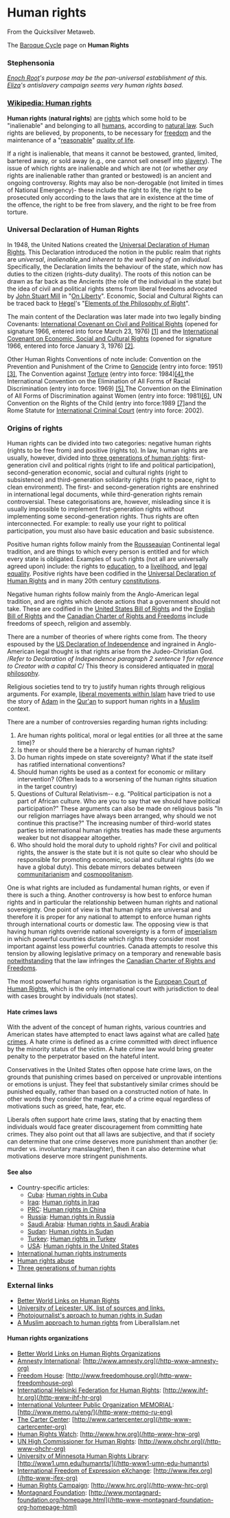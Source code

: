 
# Human rights

From the Quicksilver Metaweb.

The [Baroque Cycle](/baroque-cycle) page on **Human Rights**
### Stephensonia


*[Enoch Root](/enoch-root)'s purpose may be the pan-universal establishment of this. [Eliza](/eliza-de-la-zeur)'s antislavery campaign seems very human rights based.*

### [Wikipedia: Human rights](/http-en-wikipedia-org-wiki-human-rights)


**Human rights** (**natural rights**) are [rights](/right) which some hold to be "inalienable" and
belonging to all [humans](/human), according to [natural law](/natural-law). Such rights are believed, by proponents, to be necessary for [freedom](/freedom) and the maintenance of a "[reasonable](/reason)" [quality of life](/quality-of-life). 

If a right is inalienable, that means it cannot be bestowed, granted, limited, bartered away, 
or sold away (e.g., one cannot sell oneself into [slavery](/slavery)). The issue of which rights are inalienable and which are not (or whether *any* rights are inalienable rather than granted or bestowed) is an ancient and ongoing controversy. Rights may also be non-derogable (not limited in times of National Emergency)- these include the right to life, the right to be prosecuted only according to the laws that are in existence at the time of the offence, the right to be free from slavery, and the right to be free from torture.

### Universal Declaration of Human Rights


In 1948, the United Nations created the [Universal Declaration of Human Rights](/universal-declaration-of-human-rights). This Declaration introduced the notion in the public realm that rights are *universal*, *inalienable*,and *inherent to the well being of an individual*. Specifically, the Declaration limits the behaviour of the state, which now has duties to the citizen (rights-duty duality). The roots of this notion can be drawn as far back as the Ancients (the role of the individual in the state) but the idea of civil and political rights stems from liberal freedoms advocated by [John Stuart Mill](/john-stuart-mill) in "[On Liberty](/on-liberty)". Economic, Social and Cultural Rights can be traced back to [Hegel](/hegel)'s "[Elements of the Philosophy of Right](/elements-of-the-philosophy-of-right)". 

The main content of the Declaration was later made into two legally binding Covenants: [International Covenant on Civil and Political Rights](/international-covenant-on-civil-and-political-rights) (opened for signature 1966, entered into force March 23, 1976) [[1]](/http-www-unhchr-ch-html-menu3-b-a-ccpr-htm) and the [International Covenant on Economic, Social and Cultural Rights](/international-covenant-on-economic-social-and-cultural-rights) (opened for signature 1966, entered into force January 3, 1976) [[2]](/http-www-unhchr-ch-html-menu3-b-a-cescr-htm). 

Other Human Rights Conventions of note include: Convention on the Prevention and Punishment of the Crime to [Genocide](/genocide) (entry into force: 1951)[[3]](/http-www-unhchr-ch-html-menu3-b-p-genoci-htm), The Convention against [Torture](/torture) (entry into force: 1984)[[4]](/http-www-unhchr-ch-html-menu3-b-h-cat39-htm),the International Convention on the Elimination of All Forms of Racial Discrimination (entry into force: 1969) [[5]](/http-www-unhchr-ch-html-menu3-b-d-icerd-htm),The Convention on the Elimination of All Forms of Discrimination against Women (entry into force: 1981)[[6]](/http-www-un-org-womenwatch-daw-cedaw-frame-htm), UN Convention on the Rights of the Child (entry into force:1989 [[7]](/http-www-unicef-org-crc-crc-htm)and the Rome Statute for [International Criminal Court](/international-criminal-court) (entry into force: 2002).

### Origins of rights


Human rights can be divided into two categories: negative human rights (rights to be free from) and positive (rights to). In law, human rights are usually, however, divided into [three generations of human rights](/three-generations-of-human-rights): first-generation civil and political rights (right to life and political participation), second-generation economic, social and cultural rights (right to subsistence) and third-generation solidarity rights (right to peace, right to clean environment). The first- and second-generation rights are enshrined in international legal documents, while third-generation rights remain controversial. These categorisations are, however, misleading since it is usually impossible to implement first-generation rights without implementing some second-generation rights. Thus rights are often interconnected. For example: to really use your right to political participation, you must also have basic education and basic subsistence. 

Positive human rights follow mainly from the [Rousseauian](/jean-jacques-rousseau) Continental legal tradition, and are things to which every person is entitled and for which every state is obligated. Examples of such rights (not all are universally agreed upon) include: the rights to [education](/education), to a [livelihood](/employment), and [legal](/law) [equality](/social-equality). Positive rights have been codified in the [Universal Declaration of Human Rights](/universal-declaration-of-human-rights) and in many 20th century [constitutions](/constitution).

Negative human rights follow mainly from the Anglo-American legal tradition, and are rights which denote actions that a government should not take. These are codified in the [United States Bill of Rights](/united-states-bill-of-rights) and the [English Bill of Rights](/english-bill-of-rights) and the [Canadian Charter of Rights and Freedoms](/canadian-charter-of-rights-and-freedoms) include freedoms of speech, religion and assembly.

There are a number of theories of where rights come from. The theory espoused by the [US Declaration of Independence](/united-states-declaration-of-independence) and ingrained in Anglo-American legal thought is that rights arise from the Judeo-Christian God. /*Refer to Declaration of Independence paragraph 2 sentence 1 for reference to Creator with a capital C*/ This theory is considered antiquated in [moral philosophy](/moral-philosophy). 

Religious societies tend to try to justify human rights through religious arguments. For example, [liberal movements within Islam](/liberal-movements-within-islam) have tried to use the story of [Adam](/adam) in the [Qur'an](/qur-an) to support human rights in a [Muslim](/muslim) context.

There are a number of controversies regarding human rights including:
1. Are human rights political, moral or legal entities (or all three at the same time)?
2. Is there or should there be a hierarchy of human rights?
3. Do human rights impede on state sovereignty? What if the state itself has ratified international conventions?
4. Should human rights be used as a context for economic or military intervention? (Often leads to a worsening of the human rights situation in the target country)
5. Questions of Cultural Relativism-- e.g. "Political participation is not a part of African culture. Who are you to say that we should have political participation?" These arguments can also be made on religious basis "In our religion marriages have always been arranged, why should we not continue this practise?" The increasing number of third-world states parties to international human rights treaties has made these arguments weaker but not disappear altogether.
6. Who should hold the moral duty to uphold rights? For civil and political rights, the answer is the state but it is not quite so clear who should be responsible for promoting economic, social and cultural rights (do we have a global duty). This debate mirrors debates between [communitarianism](/communitarianism) and [cosmopolitanism](/cosmopolitanism).


One is what rights are included as fundamental human rights, or even if there is such a thing. Another controversy is how best to enforce human rights and in particular the relationship between human rights and national sovereignty. One point of view is that human rights are universal and therefore it is proper for any national to attempt to enforce human rights through international courts or domestic law. The opposing view is that having human rights override national sovereignty is a form of [imperialism](/imperialism) in which powerful countries dictate which rights they consider most important against less powerful countries. Canada attempts to resolve this tension by allowing legislative primacy on a temporary and renewable basis [notwithstanding](/notwithstanding-clause) that the law infringes the [Canadian Charter of Rights and Freedoms](/canadian-charter-of-rights-and-freedoms).

The most powerful human rights organisation is the [European Court of Human Rights](/european-court-of-human-rights), which is the only international court with jurisdiction to deal with cases brought by individuals (not states).

#### Hate crimes laws


With the advent of the concept of human rights, various countries and American states have attempted to enact laws against what are called [hate crimes](/hate-crime). A hate crime is defined as a crime committed with direct influence by the minority status of the victim. A hate crime law would bring greater penalty to the perpetrator based on the hateful intent.

Conservatives in the United States often oppose hate crime laws, on the grounds that punishing crimes based on perceived or unprovable intentions or emotions is unjust. They feel that substantively similar crimes should be punished equally, rather than based on a constructed notion of hate. In other words they consider the magnitude of a crime equal regardless of motivations such as greed, hate, fear, etc.

Liberals often support hate crime laws, stating that by enacting them individuals would face greater discouragement from committing hate crimes. They also point out that all laws are subjective, and that if society can determine that one crime deserves more punishment than another (ie: murder vs. involuntary manslaughter), then it can also determine what motivations deserve more stringent punishments.

#### See also


* Country-specific articles:
	+ [Cuba](/cuba): [Human rights in Cuba](/human-rights-in-cuba)
	+ [Iraq](/iraq): [Human rights in Iraq](/human-rights-in-iraq)
	+ [PRC](/people-s-republic-of-china): [Human rights in China](/human-rights-in-china)
	+ [Russia](/russia): [Human rights in Russia](/human-rights-in-russia)
	+ [Saudi Arabia](/saudi-arabia): [Human rights in Saudi Arabia](/human-rights-in-saudi-arabia)
	+ [Sudan](/sudan): [Human rights in Sudan](/human-rights-in-sudan)
	+ [Turkey](/turkey): [Human rights in Turkey](/human-rights-in-turkey)
	+ [USA](/united-states): [Human rights in the United States](/human-rights-in-the-united-states)
* [International human rights instruments](/international-human-rights-instruments)
* [Human rights abuse](/human-rights-abuse)
* [Three generations of human rights](/three-generations-of-human-rights)


### External links


* [Better World Links on Human Rights](/http-www-betterworldlinks-org-menschenrechte-htm)
* [University of Leicester, UK, list of sources and links.](/http-www-le-ac-uk-library-hmb11-law-humanr-html)
* [Photojournalist's aproach to human rights in Sudan](/http-www-detroitfocus-org-issues-0410-cryforcompassion-index-html)
* [A Muslim approach to human rights](/http-www-liberalislam-net-adam-html) from LiberalIslam.net


#### Human rights organizations


* [Better World Links on Human Rights Organizations](/http-www-betterworldlinks-org-book20b-htm)
* [Amnesty International](/amnesty-international): [http://www.amnesty.org](/http-www-amnesty-org)
* [Freedom House](/freedom-house): [http://www.freedomhouse.org](/http-www-freedomhouse-org)
* [International Helsinki Federation for Human Rights](/international-helsinki-federation-for-human-rights): [http://www.ihf-hr.org](/http-www-ihf-hr-org)
* [International Volunteer Public Organization MEMORIAL](/memorial-society): [http://www.memo.ru/eng/](/http-www-memo-ru-eng)
* [The Carter Center](/the-carter-center): [http://www.cartercenter.org](/http-www-cartercenter-org)
* [Human Rights Watch](/human-rights-watch): [http://www.hrw.org](/http-www-hrw-org)
* [UN High Commissioner for Human Rights](/un-high-commissioner-for-human-rights): [http://www.ohchr.org](/http-www-ohchr-org)
* [University of Minnesota Human Rights Library](/university-of-minnesota-human-rights-library): [http://www1.umn.edu/humanrts/](/http-www1-umn-edu-humanrts)
* [International Freedom of Expression eXchange](/international-freedom-of-expression-exchange): [http://www.ifex.org](/http-www-ifex-org)
* [Human Rights Campaign](/human-rights-campaign): [http://www.hrc.org](/http-www-hrc-org)
* [Montagnard Foundation](/montagnard-foundation): [http://www.montagnard-foundation.org/homepage.html](/http-www-montagnard-foundation-org-homepage-html)
